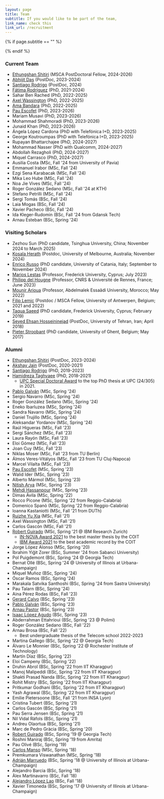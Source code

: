 ```yaml
---
layout: page
title: Team
subtitle: If you would like to be part of the team,  
link_name: check this
link_url: /recruitment
---
```


{% if page.subtitle == "" %}
<div class="empty_subtitle"></div>
{% endif %}

### Current Team

<!--
#- Ausilia Costa
-->
- [Ethungshan Shitiri](https://sites.google.com/view/ethungshanshitiri/) (MSCA PostDoctoral Fellow, 2024-2026)
- [Abhijit Das](https://abhijitcse.github.io/) (PostDoc, 2023-2024)
- [Santiago Rodrigo](https://www.linkedin.com/in/santiago-rodrigo-mu%C3%B1oz-5b14a743) (PostDoc, 2024)
- [Fátima Rodríguez](https://www.linkedin.com/in/f%C3%A1tima-yolanda-rodr%C3%ADguez-gal%C3%A1n-96b3381a8/) (PhD, 2021-2024)
- Sahar Ben Rached (PhD, 2022-2025)
- [Axel Wassington](https://www.linkedin.com/in/axel-wassington-258792a0/) (PhD, 2022-2025)
- [Ama Bandara](https://www.linkedin.com/in/ama-bandara-a02a5a168/) (PhD, 2022-2025)
- [Pau Escofet](http://pauescofet.com/) (PhD, 2023-2026)
- Mariam Musavi (PhD, 2023-2026)
- Mohammad Shahmoradi (PhD, 2023-2026)
- Junaid Khan (PhD, 2023-2026)
- Ángela López Cardona (PhD with Telefónica I+D, 2023-2025)
- George Koutroumpas (PhD with Telefónica I+D, 2023-2025)
- Rupayan Bhattarchajee (PhD, 2024-2027)
- Mohammad Nasser (PhD with Qualcomm, 2024-2027)
- Abdollah Rezagholi (PhD, 2024-2027)
- Miquel Carrasco (PhD, 2024-2027)
- Ausilia Costa (MSc, Fall '24 from University of Pavia)
- Emmanuel Irabor (MSc, Fall '24)
- Ezgi Sena Karabacak (MSc, Fall '24)
- Mika Leo Hube (MSc, Fall '24)
- Noa Jie Vives (MSc, Fall '24)
- Roger González Sedano (MSc, Fall '24 at KTH)
- Stefano Petrilli (MSc, Fall '24)
- Sergi Tomás (BSc, Fall '24)
- Laia Mogas (BSc, Fall '24)
- Xavier Pacheco (BSc, Fall '24)
- Ida Kleger-Rudomin (BSc, Fall '24 from Gdansk Tech)
- Arnau Esteban (BSc, Spring '24)



### Visiting Scholars

<!--
-
-->
- Zezhou Sun (PhD candidate, Tsinghua University, China; November 2024 to March 2025)
- [Kosala Herath](https://www.kosalaherath.com/) (Postdoc, University of Melbourne, Australia; November 2024)
- [Enrico Russo](https://www.linkedin.com/in/russenrico/?originalSubdomain=it) (PhD candidate, University of Catania, Italy; September to November 2024)
- [Marios Lestas](https://www.frederick.ac.cy/en/about-us/faculty-staff/faculty?view=page&id=108&lid=758) (Professor, Frederick University, Cyprus; July 2023)
- [Philipp del Hougne](https://sites.google.com/view/pdelhougne/home) (Professor, CNRS & Université de Rennes, France; June 2023)
- [Mounir Arioua](https://ieeexplore.ieee.org/author/37589390700) (Professor, Abdelmalek Essaâdi University, Morocco; May 2022)
- [Filip Lemic](https://sites.google.com/view/filip-lemic/home) (Postdoc / MSCA Fellow, University of Antwerpen, Belgium; 2021 and 2022)
- [Taqua Saeed](https://www.linkedin.com/in/taqwa-saeed-11498152) (PhD candidate, Frederick University, Cyprus; February 2019)
- [Seyed Ehsan Hosseininejad](https://ieeexplore.ieee.org/author/38581149000) (PostDoc, University of Tehran, Iran; April 2018)
- [Pieter Stroobant](https://www.linkedin.com/in/pieter-stroobant-b38938197) (PhD candidate, University of Ghent, Belgium; May 2017)


### Alumni

- [Ethungshan Shitiri](https://sites.google.com/view/ethungshanshitiri/) (PostDoc, 2023-2024)
- [Akshay Jain](https://www.linkedin.com/in/akshay91jain) (PostDoc, 2020-2021)
- [Santiago Rodrigo](https://www.linkedin.com/in/santiago-rodrigo-mu%C3%B1oz-5b14a743) (PhD, 2019-2023)
- [Hamidreza Taghvaee](https://www.nottingham.ac.uk/research/groups/ggiemr/people/hamidreza.taghvaee) (PhD, 2018-2021)
  - [UPC Special Doctoral Award](https://doctorat.upc.edu/en/doctoral-thesis/extraordinary-awards/Resolucindefinitivapremiosextraordinarios2023_CAST.pdf) to the top PhD thesis at UPC (24/305) in 2021.
- [Pablo Galván](https://www.linkedin.com/in/pablo-galv%C3%A1n-calder%C3%B3n-057298265) (MSc, Spring '24)
- Sergio Navarro (MSc, Spring '24)
- Roger González Sedano (MSc, Spring '24)
- Eneko Ibarluzea (MSc, Spring '24)
- Sandra Navarro (MSc, Spring '24)
- Daniel Trujillo (MSc, Spring '24)
- Aleksandar Yordanov (MSc, Spring '24)
- Raúl Higueras (MSc, Fall '23)
- Sergi Sánchez (MSc, Fall '23)
- Laura Rayón (MSc, Fall '23)
- Eloi Gómez (MSc, Fall '23)
- Joan Cuy (MSc, Fall '23)
- Niklas Moser (MSc, Fall '23 from TU Berlin)
- Álmos Veres-Vitályos (MSc, Fall '23 from TU Cluj-Napoca)
- Marcel Vilalta (MSc, Fall '23)
- [Pau Escofet](http://pauescofet.com/) (MSc, Spring '23)
- Walid Ider (MSc, Spring '23)  
- Alberto Mármol (MSc, Spring '23)
- [Nitish Arya](https://www.linkedin.com/in/nitish-arya-ab3741214/) (MSc, Spring '23)
- [Mehdi Hassanpour](https://www.linkedin.com/in/mehdi-hassanpour-391a67a8/) (MSc, Spring '23)
- Dimas Ávila (MSc, Spring '22)
- Rocco Picone (MSc, Spring '22 from Reggio-Calabria)
- Domenico Spanò (MSc, Spring '22 from Reggio-Calabria)
- Ioanna Kastaniotti (MSc, Fall '21 from DUTh)
- [Ruizhe Yu Xia](https://www.linkedin.com/in/ruizheyuxia/) (MSc, Fall '21)
- Axel Wassington (MSc, Fall '21)
- Carlos Gascón (MSc, Fall '21)
- [Robert Guirado](https://gea.ssr.upm.es/equipo/robert-guirado/) (MSc, Spring '21 @ IBM Research Zurich)
  - [IN-NOVA Award 2021](https://www.coit.es/sites/default/files/premiados_xlii_convocatoria.pdf) to the best master thesis by the COIT
  - [IBM Award 2021](https://www.coit.es/sites/default/files/premiados_xlii_convocatoria.pdf) to the best academic record by the COIT
- Jorge López Alonso (MSc, Spring '20)
- İbrahim Yiğit Zorer (BSc, Summer '24 from Sabanci University)
- Pol Puigdemont (BSc, Spring '24 @ Georgia Tech)
- Bernat Ollé (BSc, Spring '24 @ University of Illinois at Urbana-Champaign)
- Miquel Muñoz (BSc, Spring '24)
- Óscar Ramos (BSc, Spring '24)
- Marakala Satvika Santhoshi (BSc, Spring '24 from Sastra University) 
- Pau Talarn (BSc, Spring '24)
- Aina Pérez Rodas (BSc, Fall '23)
- [Gerard Calvo](https://www.linkedin.com/in/gerard-calvo-bartra-306a41167/) (BSc, Spring '23)
- [Pablo Galván](https://www.linkedin.com/in/pablo-galv%C3%A1n-calder%C3%B3n-057298265) (BSc, Spring '23)
- [Arnau Pastor](https://www.linkedin.com/in/arnaupastor/) (BSc, Spring '23)
- [Isaac López Agudo](https://www.linkedin.com/in/isaac-lopez-agudo/) (BSc, Spring '23)
- Abderrahman Ettahrioui (BSc, Spring '23 @ Polimi)
- Roger González Sedano (BSc, Fall '22)
- Arnau Brosa (BSc, Fall '22)
  - Best undergraduate thesis of the Telecom school 2022-2023
- Martina Gallego (BSc, Spring '22 @ Georgia Tech)
- Álvaro Le Monnier (BSc, Spring '22 @ Rochester Institute of Technology)
- Martín Díaz (BSc, Spring '22)
- Eloi Campeny (BSc, Spring '22)
- Druhin Abrol (BSc, Spring '22 from IIT Kharagpur)
- Manoj Malipeddi (BSc, Spring '22 from IIT Kharagpur)
- Shakti Prasad Nanda (BSc, Spring '22 from IIT Kharagpur)
- Rohit Mistry (BSc, Spring '22 from IIT Kharagpur)
- Pritkumar Godhani (BSc, Spring '22 from IIT Kharagpur)
- Yash Agrawal (BSc, Spring '22 from IIT Kharagpur)
- Emilie Pietersoone (BSc, Fall '21 from INSA Lyon)
- Cristina Tubert (BSc, Spring '21)
- Carlos Gascón (BSc, Spring '21)
- Pau Serra Jensen (BSc, Spring '21)
- Nil Vidal Ràfols (BSc, Spring '21)
- Andreu Olaortua (BSc, Spring '21)
- Marc de Pedro Gràcia (BSc, Spring '20)
- [Robert Guirado](https://gea.ssr.upm.es/equipo/robert-guirado/) (BSc, Spring '19 @ Georgia Tech)
- Roshni Maniraj (BSc, Spring '19 from Amrita)
- Pau Olivé (BSc, Spring '19)
- [Carlos Manso](https://www.cttc.cat/people/carlos-manso) (MSc, Spring '18)
- Premkumara Viswanathan (MSc, Spring '18)
- [Adrián Marruedo](https://adrian-marruedo.com/) (BSc, Spring '18 @ University of Illinois at Urbana-Champaign)
- Alejandro Barcia (BSc, Spring '18)
- Àlex Martinavarro (BSc, Fall '18)
- [Alejandro López Lao](https://www.linkedin.com/in/alejandro-l%C3%B3pez-lao-213a84151) (BSc, Fall '18)
- Xavier Timoneda (BSc, Spring '17 @ University of Illinois at Urbana-Champaign)




